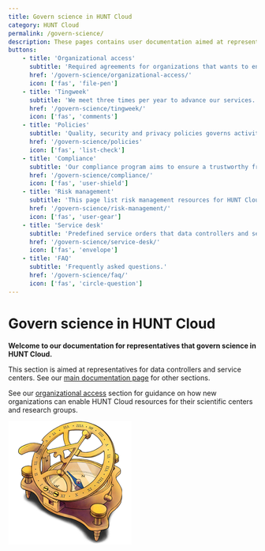 ```yaml
---
title: Govern science in HUNT Cloud
category: HUNT Cloud
permalink: /govern-science/
description: These pages contains user documentation aimed at representatives that govern science in HUNT Cloud.
buttons: 
    - title: 'Organizational access'
      subtitle: 'Required agreements for organizations that wants to enable HUNT Cloud resources.'
      href: '/govern-science/organizational-access/'
      icon: ['fas', 'file-pen']
    - title: 'Tingweek'
      subtitle: 'We meet three times per year to advance our services.'
      href: '/govern-science/tingweek/'
      icon: ['fas', 'comments']
    - title: 'Policies'
      subtitle: 'Quality, security and privacy policies governs activities in HUNT Cloud.'
      href: '/govern-science/policies'
      icon: ['fas', 'list-check']
    - title: 'Compliance'
      subtitle: 'Our compliance program aims to ensure a trustworthy frame.'
      href: '/govern-science/compliance/'
      icon: ['fas', 'user-shield']
    - title: 'Risk management'
      subtitle: 'This page list risk management resources for HUNT Cloud.'
      href: '/govern-science/risk-management/'
      icon: ['fas', 'user-gear']
    - title: 'Service desk'
      subtitle: 'Predefined service orders that data controllers and service centers can order.'
      href: '/govern-science/service-desk/'
      icon: ['fas', 'envelope']
    - title: 'FAQ'
      subtitle: 'Frequently asked questions.'
      href: '/govern-science/faq/'
      icon: ['fas', 'circle-question']  
---
```


# Govern science in HUNT Cloud

**Welcome to our documentation for representatives that govern science in HUNT Cloud.**

This section is aimed at representatives for data controllers and service centers. See our [main documentation page](/) for other sections.

See our [organizational access](/govern-science/organizational-access) section for guidance on how new organizations can enable HUNT Cloud resources for their scientific centers and research groups. 

!["Illustration of sundial compass in brass."](../images/hunt-cloud_compass_250.png)

<NavitationCards :buttons="$frontmatter.buttons" />


